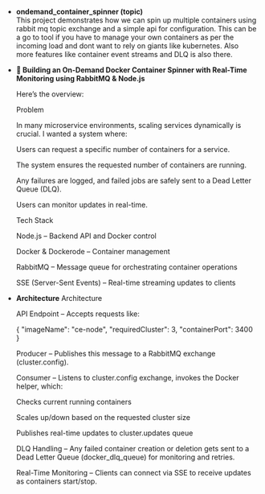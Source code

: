 - **ondemand_container_spinner (topic)**  
  This project demonstrates how we can spin up multiple containers using rabbit mq topic exchange and a simple api for configuration. This can be a go to tool if you have to manage your own containers as per the incoming load and dont want to rely on giants like kubernetes. Also more features like container event streams and DLQ is also there.

- **🚀 Building an On-Demand Docker Container Spinner with Real-Time Monitoring using RabbitMQ & Node.js**

    Here’s the overview:

    Problem

    In many microservice environments, scaling services dynamically is crucial. I wanted a system where:

    Users can request a specific number of containers for a service.

    The system ensures the requested number of containers are running.

    Any failures are logged, and failed jobs are safely sent to a Dead Letter Queue (DLQ).

    Users can monitor updates in real-time.

    Tech Stack

    Node.js – Backend API and Docker control

    Docker & Dockerode – Container management

    RabbitMQ – Message queue for orchestrating container operations

    SSE (Server-Sent Events) – Real-time streaming updates to clients


- **Architecture**
    Architecture

  API Endpoint – Accepts requests like:

  {
    "imageName": "ce-node",
    "requiredCluster": 3,
    "containerPort": 3400
  }


  Producer – Publishes this message to a RabbitMQ exchange (cluster.config).

  Consumer – Listens to cluster.config exchange, invokes the Docker helper, which:

  Checks current running containers

  Scales up/down based on the requested cluster size

  Publishes real-time updates to cluster.updates queue

  DLQ Handling – Any failed container creation or deletion gets sent to a Dead Letter Queue (docker_dlq_queue) for monitoring and retries.

  Real-Time Monitoring – Clients can connect via SSE to receive updates as containers start/stop.